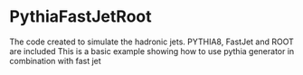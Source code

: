 # PythiaFastJetRoot
The code created to simulate the hadronic jets. PYTHIA8, FastJet and ROOT are included
This is a basic example showing how to use pythia generator in combination with fast jet  
